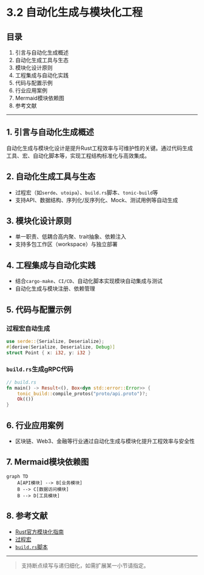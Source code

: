 # 3.2 自动化生成与模块化工程

## 目录

1. 引言与自动化生成概述
2. 自动化生成工具与生态
3. 模块化设计原则
4. 工程集成与自动化实践
5. 代码与配置示例
6. 行业应用案例
7. Mermaid模块依赖图
8. 参考文献

---

## 1. 引言与自动化生成概述

自动化生成与模块化设计是提升Rust工程效率与可维护性的关键。通过代码生成工具、宏、自动化脚本等，实现工程结构标准化与高效集成。

## 2. 自动化生成工具与生态

- 过程宏（如`serde`、`utoipa`）、`build.rs`脚本、`tonic-build`等
- 支持API、数据结构、序列化/反序列化、Mock、测试用例等自动生成

## 3. 模块化设计原则

- 单一职责、低耦合高内聚、trait抽象、依赖注入
- 支持多包工作区（workspace）与独立部署

## 4. 工程集成与自动化实践

- 结合`cargo-make`、`CI/CD`、自动化脚本实现模块自动集成与测试
- 自动化生成与模块注册、依赖管理

## 5. 代码与配置示例

### 过程宏自动生成

```rust
use serde::{Serialize, Deserialize};
#[derive(Serialize, Deserialize, Debug)]
struct Point { x: i32, y: i32 }
```

### `build.rs`生成gRPC代码

```rust
// build.rs
fn main() -> Result<(), Box<dyn std::error::Error>> {
    tonic_build::compile_protos("proto/api.proto")?;
    Ok(())
}
```

## 6. 行业应用案例

- 区块链、Web3、金融等行业通过自动化生成与模块化提升工程效率与安全性

## 7. Mermaid模块依赖图

```mermaid
graph TD
    A[API模块] --> B[业务模块]
    B --> C[数据访问模块]
    B --> D[工具模块]
```

## 8. 参考文献

- [Rust官方模块化指南](https://doc.rust-lang.org/book/ch07-00-managing-growing-projects-with-packages-crates-and-modules.html)
- [过程宏](https://doc.rust-lang.org/reference/procedural-macros.html)
- [`build.rs`脚本](https://doc.rust-lang.org/cargo/reference/build-scripts.html)

---
> 支持断点续写与递归细化，如需扩展某一小节请指定。
